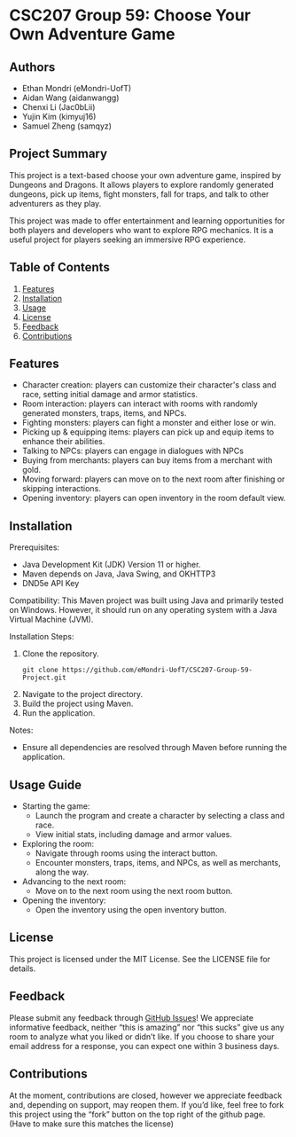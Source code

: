 # CSC207 Group 59: Choose Your Own Adventure Game

## Authors
- Ethan Mondri (eMondri-UofT)
- Aidan Wang (aidanwangg)
- Chenxi Li (Jac0bLii)
- Yujin Kim (kimyuj16)
- Samuel Zheng (samqyz)


## Project Summary
This project is a text-based choose your own adventure game, inspired by Dungeons and Dragons. 
It allows players to explore randomly generated dungeons, pick up items, fight monsters, 
fall for traps, and talk to other adventurers as they play.

This project was made to offer entertainment and learning opportunities for both players and developers 
who want to explore RPG mechanics. It is a useful project for players seeking an immersive RPG experience.


## Table of Contents
1. [Features](#features)
2. [Installation](#installation)
3. [Usage](#usage-guide)
4. [License](#license)
5. [Feedback](#feedback)
6. [Contributions](#contributions)


## Features
- Character creation: players can customize their character's class and race, setting initial damage and armor statistics.
- Room interaction: players can interact with rooms with randomly generated monsters, traps, items, and NPCs.
- Fighting monsters: players can fight a monster and either lose or win.
- Picking up & equipping items: players can pick up and equip items to enhance their abilities.
- Talking to NPCs: players can engage in dialogues with NPCs
- Buying from merchants: players can buy items from a merchant with gold.
- Moving forward: players can move on to the next room after finishing or skipping interactions.
- Opening inventory: players can open inventory in the room default view.


## Installation
Prerequisites:
- Java Development Kit (JDK) Version 11 or higher.
- Maven depends on Java, Java Swing, and OKHTTP3
- DND5e API Key

Compatibility:
This Maven project was built using Java and primarily tested on Windows. However, it should run 
on any operating system with a Java Virtual Machine (JVM).

Installation Steps:
1. Clone the repository.
   ```
   git clone https://github.com/eMondri-UofT/CSC207-Group-59-Project.git
   ```
2. Navigate to the project directory.
3. Build the project using Maven.
4. Run the application.

Notes:
- Ensure all dependencies are resolved through Maven before running the application.


## Usage Guide
- Starting the game:
  - Launch the program and create a character by selecting a class and race.
  - View initial stats, including damage and armor values.
- Exploring the room:
  - Navigate through rooms using the interact button.
  - Encounter monsters, traps, items, and NPCs, as well as merchants, along the way.
- Advancing to the next room:
  - Move on to the next room using the next room button.
- Opening the inventory:
  - Open the inventory using the open inventory button.


## License
This project is licensed under the MIT License. See the LICENSE file for details.


## Feedback
Please submit any feedback through [GitHub Issues](https://github.com/eMondri-UofT/CSC207-Group-59-Project/issues)! 
We appreciate informative feedback, neither “this is amazing” nor “this sucks” give us any room to analyze 
what you liked or didn’t like. If you choose to share your email address for a response, 
you can expect one within 3 business days.


## Contributions
At the moment, contributions are closed, however we appreciate feedback and, depending on support, 
may reopen them. If you’d like, feel free to fork this project using the “fork” button on the top right of 
the github page. (Have to make sure this matches the license)
